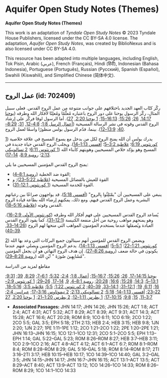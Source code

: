 # Aquifer Open Study Notes (Themes)

**Aquifer Open Study Notes (Themes)**

This work is an adaptation of *Tyndale Open Study Notes* © 2023 Tyndale House Publishers, licensed under the CC BY\-SA 4\.0 license. The adaptation, *Aquifer Open Study Notes*, was created by BiblioNexus and is also licensed under CC BY\-SA 4\.0\.

This resource has been adapted into multiple languages, including English, Tok Pisin, Arabic (عربي), French (Français), Hindi (हिंदी), Indonesian (Bahasa Indonesia), Portuguese (Português), Russian (Русский), Spanish (Español), Swahili (Kiswahili), and Simplified Chinese (简体中文).



--------------------------------

## عمل الروح (id: 702409)

ركّز كتّاب العهد الجديد باختلافهم على جوانب متنوعة من عمل الروح القدس. فعلى سبيل المثال، ركّز الرسول يوحنا على دور الروح باعتباره مُعلّمًا ومُعلِنًا لأفكار الله وطرقه ([يوحنا 14:17](https://ref.ly/John14:17), [26](https://ref.ly/John14:26); [15:26](https://ref.ly/John15:26); [16:13–15](https://ref.ly/John16:13-John16:15); [1 يوحنا 2:20](https://ref.ly/1John2:20), [27](https://ref.ly/1John2:27)). أما الرسول لوقا فركّز على إرشاد الروح القدس وقوته في نشر الرسالة المسيحية ([أعمال الرسل 1:8](https://ref.ly/Acts1:8); [4:8–12](https://ref.ly/Acts4:8-Acts4:12), [31](https://ref.ly/Acts4:31); [8:29–40](https://ref.ly/Acts8:29-Acts8:40); [13:9–12](https://ref.ly/Acts13:9-Acts13:12)). بينما، قدّم الرسول بولس منظورًا واسعًا لعمل الروح.

يدرك بولس أن الله يمنح الروح لكل من يدخل مع يسوع المسيح في علاقة خلاصية ([1 كورنثوس 6:19](https://ref.ly/1Cor6:19)؛ [غلاطية 3:2–5](https://ref.ly/Gal3:2-Gal3:5)؛ [أفسس 1:13–14](https://ref.ly/Eph1:13-Eph1:14)). ويجلب الروح القدس حياة جديدة في المسيح وهو يؤكد خلاص المسيحيين وهويتهم كأبناء الله ([1 كورنثوس 6:11](https://ref.ly/1Cor6:11)؛ [2 تسالونيكي 2:13](https://ref.ly/2Thess2:13)؛ [رومية 8:9](https://ref.ly/Rom8:9)، [14–17](https://ref.ly/Rom8:14-Rom8:17)).

يمنح الروح القدس المؤمنين المسيحيين ما يلي:

* القوة ضد الخطية ([رومية 8:1–4](https://ref.ly/Rom8:1-Rom8:4));
* القوة للعيش بالفضائل المسيحية ([غلاطية 5:22–23](https://ref.ly/Gal5:22-Gal5:23)); و
* القوة للخدمة المسيحية ([1 كورنثوس 12:1–31](https://ref.ly/1Cor12:1-1Cor12:31)).

ينبغي على المسيحيين أن "يمْتَلِئُوا بِالروحِ" ([أفسس 5:18](https://ref.ly/Eph5:18)). قد يواجهون صراعًا بين رغباتهم البشرية وعمل الروح القدس فيهم. ومع ذلك، يمكنهم إرضاء الله بطاعة قيادة الروح القدس وقوته ([غلاطية 5:16–18](https://ref.ly/Gal5:16-Gal5:18)).

يُساعد الروح القدس المسيحيين على فهم أفكار الله وطرقه ([كورنثوس الأولى 2:9–16](https://ref.ly/1Cor2:9-1Cor2:16)). وهو يمنحهم مواهب روحية من أجل منفعة الكنيسة ([12:1–31](https://ref.ly/1Cor12:1-1Cor12:31)). كما يقود الروح القدس العبادة ويُصقلها عندما يستخدم المؤمنون المواهب التي منحها لهم الروح ([14:26–33](https://ref.ly/1Cor14:26-1Cor14:33), [39–40](https://ref.ly/1Cor14:39-1Cor14:40)).

ويضمن الروح القدس للمؤمنين أنهم سينالون جميع البركات التي وعد بها الله ([2 كورنثوس 1:21–22](https://ref.ly/2Cor1:21-2Cor1:22)؛ [5:1–5](https://ref.ly/2Cor5:1-2Cor5:5)؛ [أفسس 1:13–14](https://ref.ly/Eph1:13-Eph1:14)). يدعم الروح المؤمنين ويصلي عنهم عندما يكونون في حالة ضعف ([رومية 8:26–27](https://ref.ly/Rom8:26-Rom8:27)). إن هدف الروح النهائي هو أن يجعل المؤمنين "مُشَابِهِينَ صُورَةَ " ٱبْنِ الله ([رومية 8:28–29](https://ref.ly/Rom8:28-Rom8:29)).

مقاطع لمزيد من الدراسة

[يوحنا 14:15–17](https://ref.ly/John14:15-John14:17), [26](https://ref.ly/John14:26); [15:26](https://ref.ly/John15:26); [16:7–15](https://ref.ly/John16:7-John16:15); [أعمال 1:8](https://ref.ly/Acts1:8); [2:4](https://ref.ly/Acts2:4); [5:32](https://ref.ly/Acts5:32); [6:1–7](https://ref.ly/Acts6:1-Acts6:7); [8:29](https://ref.ly/Acts8:29), [39](https://ref.ly/Acts8:39); [9:31](https://ref.ly/Acts9:31); [13:1–5](https://ref.ly/Acts13:1-Acts13:5); [14:3](https://ref.ly/Acts14:3); [15:28](https://ref.ly/Acts15:28); [16:6](https://ref.ly/Acts16:6); [20:28](https://ref.ly/Acts20:28); [رومية 8:1–4](https://ref.ly/Rom8:1-Rom8:4), [9](https://ref.ly/Rom8:9), [14–17](https://ref.ly/Rom8:14-Rom8:17), [26–29](https://ref.ly/Rom8:26-Rom8:29); [1 كورنثوس 2:9–16](https://ref.ly/1Cor2:9-1Cor2:16); [6:11](https://ref.ly/1Cor6:11), [19](https://ref.ly/1Cor6:19); [12:1–31](https://ref.ly/1Cor12:1-1Cor12:31); [14:1–33](https://ref.ly/1Cor14:1-1Cor14:33), [39–40](https://ref.ly/1Cor14:39-1Cor14:40); [2 كورنثوس 1:22](https://ref.ly/2Cor1:22); [5:5](https://ref.ly/2Cor5:5); [غلاطية 3:5](https://ref.ly/Gal3:5); [5:16–18](https://ref.ly/Gal5:16-Gal5:18), [22–23](https://ref.ly/Gal5:22-Gal5:23); [أفسس 1:13–14](https://ref.ly/Eph1:13-Eph1:14); [5:18](https://ref.ly/Eph5:18); [2 تسالونيكي 2:13](https://ref.ly/2Thess2:13); [2 تيموثاوس 3:16–17](https://ref.ly/2Tim3:16-2Tim3:17); [عبرانيين 2:4](https://ref.ly/Heb2:4); [3:7–11](https://ref.ly/Heb3:7-Heb3:11), [15](https://ref.ly/Heb3:15); [9:8](https://ref.ly/Heb9:8); [10:15–17](https://ref.ly/Heb10:15-Heb10:17); [1 بطرس 1:11–12](https://ref.ly/1Pet1:11-1Pet1:12); [2 بطرس 1:20–21](https://ref.ly/2Pet1:20-2Pet1:21); [1 يوحنا 2:20](https://ref.ly/1John2:20), [27](https://ref.ly/1John2:27)

* **Associated Passages:** JHN 14:17; JHN 14:26; JHN 15:26; ACT 1:8; ACT 2:4; ACT 4:31; ACT 5:32; ACT 8:29; ACT 8:39; ACT 9:31; ACT 14:3; ACT 15:28; ACT 16:6; ACT 20:28; ROM 8:9; 1CO 6:11; 1CO 6:19; 2CO 1:22; 2CO 5:5; GAL 3:5; EPH 5:18; 2TH 2:13; HEB 2:4; HEB 3:15; HEB 9:8; 1JN 2:20; 1JN 2:27; 1PE 1:11–1PE 1:12; 2CO 1:21–2CO 1:22; 2PE 1:20–2PE 1:21; JHN 16:13–JHN 16:15; 1CO 12:1–1CO 12:31; 2CO 5:1–2CO 5:5; EPH 1:13–EPH 1:14; GAL 5:22–GAL 5:23; ROM 8:26–ROM 8:27; HEB 3:7–HEB 3:11; 1CO 2:9–1CO 2:16; ACT 4:8–ACT 4:12; ACT 6:1–ACT 6:7; ROM 8:1–ROM 8:4; ROM 8:28–ROM 8:29; GAL 5:16–GAL 5:18; ROM 8:14–ROM 8:17; 2TI 3:16–2TI 3:17; HEB 10:15–HEB 10:17; 1CO 14:39–1CO 14:40; GAL 3:2–GAL 3:5; JHN 14:15–JHN 14:17; JHN 16:7–JHN 16:15; ACT 13:1–ACT 13:5; ACT 8:29–ACT 8:40; ACT 13:9–ACT 13:12; 1CO 14:26–1CO 14:33; ROM 8:26–ROM 8:29; 1CO 14:1–1CO 14:33

